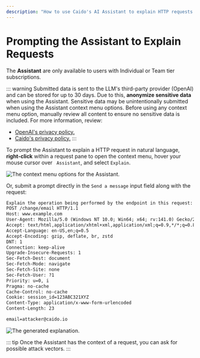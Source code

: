```yaml
---
description: "How to use Caido's AI Assistant to explain HTTP requests in natural language and identify potential attack vectors."
---
```


# Prompting the Assistant to Explain Requests

<ProContainer>
The <b>Assistant</b> are only available to users with Individual or Team tier subscriptions.
</ProContainer>

::: warning
Submitted data is sent to the LLM's third-party provider (OpenAI) and can be stored for up to 30 days. Due to this, **anonymize sensitive data** when using the Assistant. Sensitive data may be unintentionally submitted when using the Assistant context menu options. Before using any context menu option, manually review all content to ensure no sensitive data is included. For more information, review:

- [OpenAI's privacy policy.](https://openai.com/policies/privacy-policy)
- [Caido's privacy policy.](https://caido.io/privacy)
:::

To prompt the Assistant to explain a HTTP request in natural language, **right-click** within a request pane to open the context menu, hover your mouse cursor over <code><Icon icon="fas fa-comment" /> Assistant</code>, and select `Explain`.

<img alt="The context menu options for the Assistant." src="/_images/assistant_options.png" center>

Or, submit a prompt directly in the `Send a message` input field along with the request:

```txt
Explain the operation being performed by the endpoint in this request:
POST /change/email HTTP/1.1
Host: www.example.com
User-Agent: Mozilla/5.0 (Windows NT 10.0; Win64; x64; rv:141.0) Gecko/20100101 Firefox/141.0
Accept: text/html,application/xhtml+xml,application/xml;q=0.9,*/*;q=0.8
Accept-Language: en-US,en;q=0.5
Accept-Encoding: gzip, deflate, br, zstd
DNT: 1
Connection: keep-alive
Upgrade-Insecure-Requests: 1
Sec-Fetch-Dest: document
Sec-Fetch-Mode: navigate
Sec-Fetch-Site: none
Sec-Fetch-User: ?1
Priority: u=0, i
Pragma: no-cache
Cache-Control: no-cache
Cookie: session_id=123ABC321XYZ
Content-Type: application/x-www-form-urlencoded
Content-Length: 23

email=attacker@caido.io
```

<img alt="The generated explanation." src="/_images/assistant_explain.png" center>

::: tip
Once the Assistant has the context of a request, you can ask for possible attack vectors.
:::
